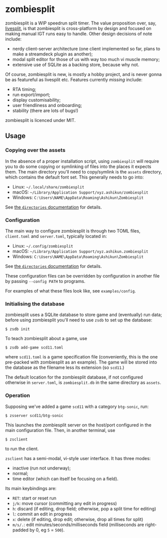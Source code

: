 # zombiesplit

zombiesplit is a WIP speedrun split timer.
The value proposition over, say, [livesplit](https://livesplit.org), is that
zombiesplit is cross-platform by design and focused on making manual IGT runs
easy to handle.  Other design decisions of note include:

- nerdy client-server architecture (one client implemented so far, plans to
  make a streamdeck plugin as another);
- modal split editor for those of us with way too much vi muscle memory;
- extensive use of SQLite as a backing store, because why not.

Of course, zombiesplit is new, is mostly a hobby project, and is never gonna
be as featureful as livesplit etc.  Features currently _missing_ include:

- RTA timing;
- run export/import;
- display customisability;
- user friendliness and onboarding;
- stability (there are lots of bugs!)

zombiesplit is licenced under MIT.


## Usage

### Copying over the assets

In the absence of a proper installation script, using `zombiesplit` will
require you to do some copying or symlinking of files into the places it
expects them.  The main directory you'll need to copy/symlink is the `assets`
directory, which contains the default font set.  This generally
needs to go into:

- Linux: `~/.local/share/zombiesplit`
- macOS: `~/Library/Application Support/xyz.ashikun/zombiesplit`
- Windows: `C:\Users\NAME\AppData\Roaming\Ashikun\Zombiesplit`

See [the `directories` documentation](https://docs.rs/directories/latest/directories/struct.ProjectDirs.html#method.data_dir)
for details.

### Configuration

The main way to configure zombiesplit is through two TOML files, `client.toml`
and `server.toml`, typically located in:

- Linux: `~/.config/zombiesplit`
- macOS: `~/Library/Application Support/xyz.ashikun.zombiesplit`
- Windows: `C:\Users\NAME\AppData\Roaming\Ashikun\Zombiesplit`

See [the `directories` documentation](https://docs.rs/directories/latest/directories/struct.ProjectDirs.html#method.config_dir)
for details.

These configuration files can be overridden by configuration in another
file by passing `--config PATH` to programs.

For examples of what these files look like, see `examples/config`.

### Initialising the database

zombiesplit uses a SQLite database to store game and (eventually) run data;
before using zombiesplit you'll need to use `zsdb` to set up the database:

```
$ zsdb init
```

To teach zombiesplit about a game, use

```
$ zsdb add-game scd11.toml
```

where `scd11.toml` is a game specification file (conveniently, this is the
one pre-packed with zombiesplit as an example).  The game will be stored into
the database as the filename less its extension (so `scd11`.)

The default location for the zombiesplit database, if not configured otherwise
in `server.toml`, is `zombiesplit.db` in the same directory as `assets`.

### Operation

Supposing we've added a game `scd11` with a category `btg-sonic`, run:

```
$ zsserver scd11/btg-sonic
```

This launches the zombiesplit server on the host/port configured in the main
configuration file.  Then, in another terminal, use

```
$ zsclient
```

to run the client.

`zsclient` has a semi-modal, vi-style user interface.  It has three modes:

- inactive (run not underway);
- normal;
- time editor (which can itself be focusing on a field).

Its main keybindings are:

- `RET`: start or reset run
- `j/k`: move cursor (committing any edit in progress)
- `h`: discard (if editing, drop field; otherwise, pop a split time for editing)
- `l`: commit an edit in progress
- `x`: delete (if editing, drop edit; otherwise, drop all times for split)
- `m/s/.`: edit minutes/seconds/milliseconds field (milliseconds are
  right-padded by 0, eg `5` = `500`).
